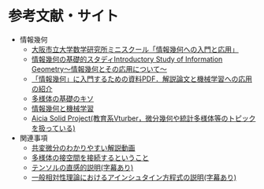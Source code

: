 # 参考文献・サイト
- 情報幾何
    - [大阪市立大学数学研究所ミニスクール「情報幾何への入門と応用」](http://www.sci.osaka-cu.ac.jp/~ohnita/2006/inf_geom/minis.html)
    - [情報幾何の基礎的スタディIntroductory Study of Information Geometry～情報幾何とその応用について～](http://ds9.jaist.ac.jp:8080/ResearchData/sub/98/kin/IG/toc.html)
    - [「情報幾何」に入門するための資料PDF．解説論文と機械学習への応用の紹介](https://language-and-engineering.hatenablog.jp/entry/20140619/InformationGeometryPDFPapers)
    - [多様体の基礎のキソ](http://www.math.titech.ac.jp/~kawahira/courses/kiso.html)
    - [情報幾何と機械学習](https://staff.aist.go.jp/s.akaho/papers/infogeo-sice.pdf)
    - [Aicia Solid Project(教育系Vturber，微分幾何や統計多様体等のトピックを扱っている)](https://www.youtube.com/channel/UC2lJYodMaAfFeFQrGUwhlaQ/playlists)
- 関連事項
    - [共変微分のわかりやすい解説動画](https://www.youtube.com/watch?v=Diq5qYGityM)
    - [多様体の接空間を接続するということ](http://peng225.hatenablog.com/entry/2017/08/23/233519)
    - [テンソルの直感的説明(字幕あり)](https://www.youtube.com/watch?v=CliW7kSxxWU)
    - [一般相対性理論におけるアインシュタイン方程式の説明(字幕あり)](https://www.youtube.com/watch?v=UfThVvBWZxM)
